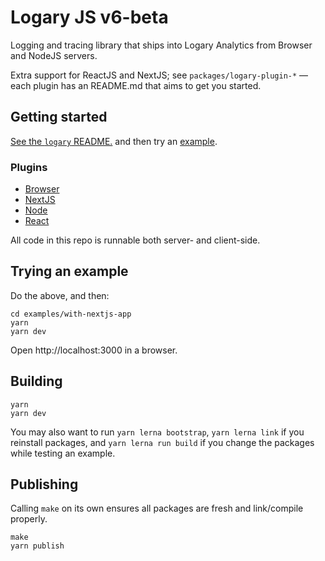 # Logary JS v6-beta

Logging and tracing library that ships into Logary Analytics from Browser and NodeJS servers.

Extra support for ReactJS and NextJS; see `packages/logary-plugin-*` — each plugin has an
README.md that aims to get you started.

## Getting started

[See the `logary` README.](https://github.com/logary/logary-js/tree/master/packages/logary) and then try an [example](#trying-an-example).

### Plugins

- [Browser](https://github.com/logary/logary-js/tree/master/packages/logary-plugin-browser)
- [NextJS](https://github.com/logary/logary-js/tree/master/packages/logary-plugin-nextjs)
- [Node](https://github.com/logary/logary-js/tree/master/packages/logary-plugin-node)
- [React](https://github.com/logary/logary-js/tree/master/packages/logary-plugin-react)

All code in this repo is runnable both server- and client-side.

## Trying an example

Do the above, and then:

    cd examples/with-nextjs-app
    yarn
    yarn dev

Open http://localhost:3000 in a browser.


## Building

    yarn
    yarn dev

You may also want to run `yarn lerna bootstrap`, `yarn lerna link` if you reinstall packages, 
and `yarn lerna run build` if you change the packages while testing an example.

## Publishing

Calling `make` on its own ensures all packages are fresh and link/compile properly.

    make
    yarn publish
